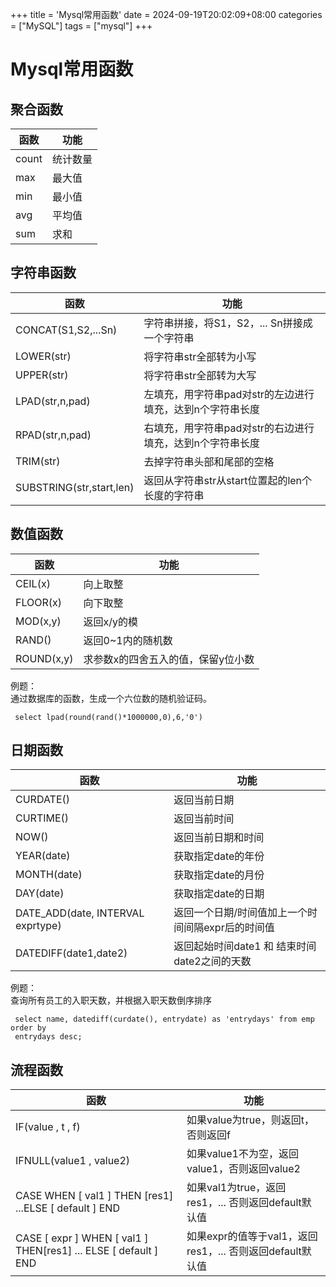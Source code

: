+++
title = 'Mysql常用函数'
date = 2024-09-19T20:02:09+08:00
categories = ["MySQL"]
tags = ["mysql"]
+++
# Mysql常用函数

## **聚合函数**
| 函数                            |                                   功能 |
| ------                          |                                  ------|
|count                            |统计数量                                |
|max                              |最大值                                  |
|min                              |最小值                                  |
|avg                              |平均值                                  |
|sum                              | 求和                                   |


## **字符串函数**

| 函数                   | 功能                                                      |
| ------------------------ | -------------------------- |
| CONCAT(S1,S2,...Sn)      | 字符串拼接，将S1，S2，... Sn拼接成一个字符串              |
| LOWER(str)               | 将字符串str全部转为小写                                   |
| UPPER(str)               | 将字符串str全部转为大写                                   |
| LPAD(str,n,pad)          | 左填充，用字符串pad对str的左边进行填充，达到n个字符串长度 |
| RPAD(str,n,pad)          | 右填充，用字符串pad对str的右边进行填充，达到n个字符串长度 |
| TRIM(str)                | 去掉字符串头部和尾部的空格                                |
| SUBSTRING(str,start,len) | 返回从字符串str从start位置起的len个长度的字符串           |



## **数值函数**

| 函数                            |                                   功能 |
| ------                          |                                  ------|
| CEIL(x)                         |向上取整                                |
| FLOOR(x)                        |向下取整                                |
| MOD(x,y)                        |返回x/y的模                             |
| RAND()                          |返回0~1内的随机数                       |
|ROUND(x,y)                       |求参数x的四舍五入的值，保留y位小数       |

例题：<br>
通过数据库的函数，生成一个六位数的随机验证码。

``` mysql
 select lpad(round(rand()*1000000,0),6,'0')
```


## **日期函数**
| 函数                            |                                   功能 |
| ------                          |                                  ------|
|CURDATE()                        |返回当前日期                            |
|CURTIME()                        |返回当前时间                            |
|NOW()                            |返回当前日期和时间                      |
|YEAR(date)                       |获取指定date的年份                      |
|MONTH(date)                      |获取指定date的月份                      |
|DAY(date)                        |获取指定date的日期                      |
|DATE_ADD(date, INTERVAL exprtype)|返回一个日期/时间值加上一个时间间隔expr后的时间值|
|DATEDIFF(date1,date2)            |返回起始时间date1 和 结束时间date2之间的天数|

例题：<br>
查询所有员工的入职天数，并根据入职天数倒序排序

``` mysql
 select name, datediff(curdate(), entrydate) as 'entrydays' from emp order by
 entrydays desc;
```

## **流程函数**

| 函数                            |                                   功能 |
| ------                          |                                  ------|
|IF(value , t , f)                |如果value为true，则返回t，否则返回f      |
|IFNULL(value1 , value2)          |如果value1不为空，返回value1，否则返回value2|
|CASE WHEN [ val1 ] THEN [res1] ...ELSE [ default ] END| 如果val1为true，返回res1，... 否则返回default默认值|
|CASE [ expr ] WHEN [ val1 ] THEN[res1] ... ELSE [ default ] END|如果expr的值等于val1，返回res1，... 否则返回default默认值|

